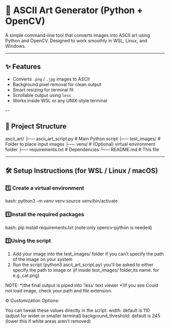 # 🎨 ASCII Art Generator (Python + OpenCV)

A simple command-line tool that converts images into ASCII art using Python and OpenCV. Designed to work smoothly in WSL, Linux, and Windows.

---

## ✨ Features

- Converts `.png` / `.jpg` images to ASCII
- Background pixel removal for clean output
- Smart resizing for terminal fit
- Scrollable output using `less`
- Works inside WSL or any UNIX-style terminal

--

## 📁 Project Structure

ascii_art/
├── ascii_art_script.py # Main Python script
├── test_images/ # Folder to place input images
├── venv/ # (Optional) virtual environment folder
├── requirements.txt # Dependencies
└── README.md # This file


---

## 🛠️ Setup Instructions (for WSL / Linux / macOS)

### 1️⃣ Create a virtual environment

bash:
python3 -m venv venv
source venv/bin/activate

### 1️⃣Install the required packages
bash:
pip install requirements.txt
(note:only opencv-python is needed)

### 1️⃣Using the script
1. Add your image into the test_images/ folder if you can't specify the path of the image on your system
2. Run the script (python3 ascii_art_script.py)
   you'll be asked to either specify the path to image or (if inside test_images/ folder,its name. for e.g.,cat.png)

NOTE:
	*)the final output is piped into 'less' text viewer
        *)If you see Could not load image, check your path and file extension.

⚙️ Customization Options:

You can tweak these values directly in the script:
width: default is 110 (adjust for wider or smaller terminal)
background_threshold: default is 245 (lower this if white areas aren't removed)
